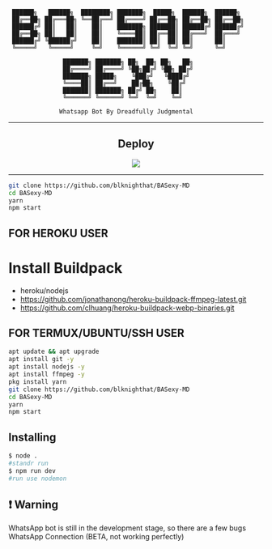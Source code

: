 
     ██████╗   ██████╗  ████████╗ ███████╗  █████╗  ██████╗  ██████╗
     ██╔══██╗ ██╔═══██╗ ╚══██╔══╝ ██╔════╝ ██╔══██╗ ██╔══██╗ ██╔══██╗
     ██████╔╝ ██║   ██║    ██║    ███████╗ ███████║ ██████╔╝ ██████╔╝ 
     ██╔══██╗ ██║   ██║    ██║    ╚════██║ ██╔══██║ ██╔═══╝  ██╔═══╝ 
     ██████╔╝ ╚██████╔╝    ██║    ███████║ ██║  ██║ ██║      ██║
     ╚═════╝   ╚═════╝     ╚═╝    ╚══════╝ ╚═╝  ╚═╝ ╚═╝      ╚═╝

                   ███████╗ ███████╗ ██╗  ██╗ ██╗   ██╗ 
                   ██╔════╝ ██╔════╝ ╚██╗██╔╝ ╚██╗ ██╔╝ 
                   ███████╗ █████╗    ╚███╔╝   ╚████╔╝  
                   ╚════██║ ██╔══╝    ██╔██╗    ╚██╔╝   
                   ███████║ ███████╗ ██╔╝ ██╗    ██║    
                   ╚══════╝ ╚══════╝ ╚═╝  ╚═╝    ╚═╝    

                  Whatsapp Bot By Dreadfully Judgmental
---
<div align='center'>
  
## Deploy
  
<a href='https://heroku.com/deploy'>
  
<img src='https://www.herokucdn.com/deploy/button.png'>
  
</a>
  
</div>

---

```bash
git clone https://github.com/blknighthat/BASexy-MD
cd BASexy-MD
yarn
npm start
```


## FOR HEROKU USER
# Install Buildpack
- heroku/nodejs
- https://github.com/jonathanong/heroku-buildpack-ffmpeg-latest.git
- https://github.com/clhuang/heroku-buildpack-webp-binaries.git


## FOR TERMUX/UBUNTU/SSH USER

```bash
apt update && apt upgrade
apt install git -y
apt install nodejs -y
apt install ffmpeg -y
pkg install yarn
git clone https://github.com/blknighthat/BASexy-MD
cd BASexy-MD
yarn
npm start
```

## Installing
```bash
$ node .
#standr run
$ npm run dev
#run use nodemon
```

## ❗ Warning
WhatsApp bot is still in the development stage, so there are a few bugs
WhatsApp Connection (BETA, not working perfectly)
